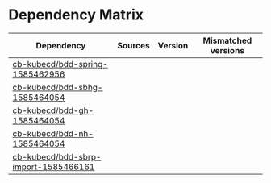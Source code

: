 # Dependency Matrix

Dependency | Sources | Version | Mismatched versions
---------- | ------- | ------- | -------------------
[cb-kubecd/bdd-spring-1585462956](https://github.com/cb-kubecd/bdd-spring-1585462956.git) |  | []() | 
[cb-kubecd/bdd-sbhg-1585464054](https://github.com/cb-kubecd/bdd-sbhg-1585464054.git) |  | []() | 
[cb-kubecd/bdd-gh-1585464054](https://github.com/cb-kubecd/bdd-gh-1585464054.git) |  | []() | 
[cb-kubecd/bdd-nh-1585464054](https://github.com/cb-kubecd/bdd-nh-1585464054.git) |  | []() | 
[cb-kubecd/bdd-sbrp-import-1585466161](https://github.com/cb-kubecd/bdd-sbrp-import-1585466161.git) |  | []() | 
